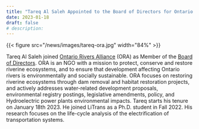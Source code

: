 ```yaml
---
title: "Tareq Al Saleh Appointed to the Board of Directors for Ontario Rivers Alliance"
date: 2023-01-18
draft: false
# description:
---
```

{{< figure src="/news/images/tareq-ora.jpg" width="84%" >}}


<!--more-->

Tareq Al Saleh joined [Ontario Rivers Alliance](https://www.ontarioriversalliance.ca/) (ORA) as Member of the [Board of Directors](https://www.ontarioriversalliance.ca/about/#our-team). ORA is an NGO with a mission to protect, conserve and restore riverine ecosystems, and to ensure that development affecting Ontario rivers is environmentally and socially sustainable. ORA focuses on restoring riverine ecosystems through dam removal and habitat restoration projects, and actively addresses water-related development proposals, environmental registry postings, legislative amendments, policy, and Hydroelectric power plants environmental impacts. Tareq starts his tenure on January 18th 2023. He joined LiTrans as a Ph.D. student in Fall 2022. His research focuses on the life-cycle analysis of the electrification of transportation systems.
